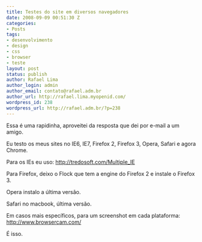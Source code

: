 ```yaml
---
title: Testes do site em diversos navegadores
date: 2008-09-09 00:51:30 Z
categories:
- Posts
tags:
- desenvolvimento
- design
- css
- browser
- teste
layout: post
status: publish
author: Rafael Lima
author_login: admin
author_email: contato@rafael.adm.br
author_url: http://rafael.lima.myopenid.com/
wordpress_id: 238
wordpress_url: http://rafael.adm.br/?p=238
---
```


Essa &eacute; uma rapidinha, aproveitei da resposta que dei por e-mail a um amigo.

Eu testo os meus sites no IE6, IE7, Firefox 2, Firefox 3, Opera, Safari e agora Chrome.

Para os IEs eu uso: <a href="http://tredosoft.com/Multiple_IE">http://tredosoft.com/Multiple_IE</a>

Para Firefox, deixo o Flock que tem a engine do Firefox 2 e instale o Firefox 3.

Opera instalo a &uacute;ltima vers&atilde;o.

Safari no macbook, &uacute;ltima vers&atilde;o.

Em casos mais espec&iacute;ficos, para um screenshot em cada plataforma:
<a href="http://www.browsercam.com/">http://www.browsercam.com/</a>

&Eacute; isso.
